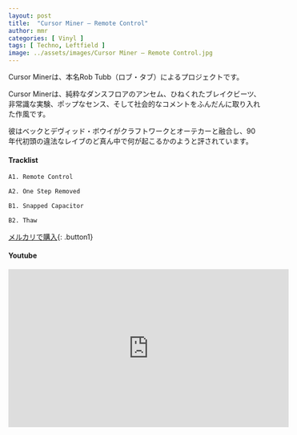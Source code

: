 ```yaml
---
layout: post
title:  "Cursor Miner – Remote Control"
author: mmr
categories: [ Vinyl ]
tags: [ Techno, Leftfield ]
image: ../assets/images/Cursor Miner – Remote Control.jpg
---
```


Cursor Minerは、本名Rob Tubb（ロブ・タブ）によるプロジェクトです。

Cursor Minerは、純粋なダンスフロアのアンセム、ひねくれたブレイクビーツ、非常識な実験、ポップなセンス、そして社会的なコメントをふんだんに取り入れた作風です。

彼はベックとデヴィッド・ボウイがクラフトワークとオーテカーと融合し、90年代初頭の違法なレイブのど真ん中で何が起こるかのようと評されています。

#### Tracklist
```md
A1. Remote Control

A2. One Step Removed

B1. Snapped Capacitor

B2. Thaw
```

[メルカリで購入](https://jp.mercari.com/item/m98630555148?afid=6142608987){: .button1}

#### Youtube
<iframe width="560" height="315" src="https://www.youtube.com/embed/Wqe91RjhE_k?si=0-tgF_BwhHw6BnOw" title="YouTube video player" frameborder="0" allow="accelerometer; autoplay; clipboard-write; encrypted-media; gyroscope; picture-in-picture; web-share" referrerpolicy="strict-origin-when-cross-origin" allowfullscreen></iframe>